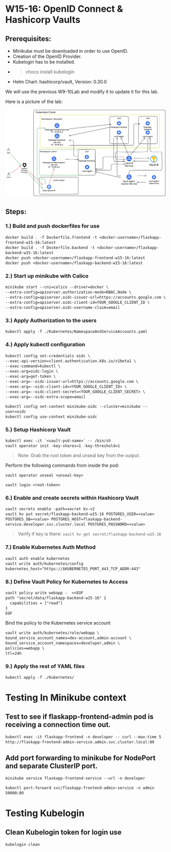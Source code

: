 # W15-16: OpenID Connect & Hashicorp Vaults

## Prerequisites:

* Minikube must be downloaded in order to use OpenID.
* Creation of the OpenID Provider.
* Kubelogin has to be installed.
* > choco install kubelogin
* Helm Chart: hashicorp/vault, Version: 0.30.0

We will use the previous W9-10Lab and modify it to update it for this lab.

Here is a picture of the lab:

![Lab Diagram](W15-16LabPicture.png)

## Steps:

### 1.) Build and push dockerfiles for use

```
docker build . -f Dockerfile.frontend -t <docker-username>/flaskapp-frontend-w15-16:latest
docker build . -f Dockerfile.backend -t <docker-username>/flaskapp-backend-w15-16:latest
docker push <docker-username>/flaskapp-frontend-w15-16:latest
docker push <docker-username>/flaskapp-backend-w15-16:latest
```

### 2.) Start up minikube with Calico

```
minikube start --cni=calico --driver=docker \
--extra-config=apiserver.authorization-mode=RBAC,Node \
--extra-config=apiserver.oidc-issuer-url=https://accounts.google.com \
--extra-config=apiserver.oidc-client-id=YOUR_GOOGLE_CLIENT_ID \
--extra-config=apiserver.oidc-username-claim=email
```

### 3.) Apply Authorization to the users

```
kubectl apply -f ./Kubernetes/NamespaceAndServiceAccounts.yaml
```

### 4.) Apply kubectl configuration

```
kubectl config set-credentials oidc \
--exec-api-version=client.authentication.k8s.io/v1beta1 \
--exec-command=kubectl \
--exec-arg=oidc-login \
--exec-arg=get-token \
--exec-arg=--oidc-issuer-url=https://accounts.google.com \
--exec-arg=--oidc-client-id=<YOUR_GOOGLE_CLIENT_ID> \
--exec-arg=--oidc-client-secret=<YOUR_GOOGLE_CLIENT_SECRET> \
--exec-arg=--oidc-extra-scope=email
```

```
kubectl config set-context minikube-oidc --cluster=minikube --user=oidc
kubectl config use-context minikube-oidc
```

### 5.) Setup Hashicorp Vault

```
kubectl exec -it `<vault-pod-name>` -- /bin/sh
vault operator init -key-shares=1 -key-threshold=1
```

> Note: Grab the root token and unseal key from the output.

Perform the following commands from inside the pod:

```
vault operator unseal <unseal-key>
```

```
vault login <root-token>
```

### 6.) Enable and create secrets within Hashicorp Vault

```
vault secrets enable -path=secret kv-v2
vault kv put secret/flaskapp-backend-w15-16 POSTGRES_USER=<value> POSTGRES_DB=<value> POSTGRES_HOST=flaskapp-backend-service.developer.svc.cluster.local POSTGRES_PASSWORD=<value>
```

> Verify if key is there: `vault kv get secret/flaskapp-backend-w15-16`

### 7.) Enable Kubernetes Auth Method

```
vault auth enable kubernetes
vault write auth/kubernetes/config kubernetes_host="https://$KUBERNETES_PORT_443_TCP_ADDR:443"
```

### 8.) Define Vault Policy for Kubernetes to Access

```
vault policy write webapp -  <<EOF
path "secret/data/flaskapp-backend-w15-16" {
  capabilities = ["read"]
}
EOF
```

Bind the policy to the Kubernetes service account

```
vault write auth/kubernetes/role/webapp \
bound_service_account_names=dev-account,admin-account \
bound_service_account_namespaces=developer,admin \
policies=webapp \
ttl=24h
```

### 9.) Apply the rest of YAML files

```
kubectl apply -f ./Kubernetes/
```

# Testing In Minikube context

## Test to see if flaskapp-frontend-admin pod is receiving a connection time out.

```
kubectl exec -it flaskapp-frontend -n developer -- curl --max-time 5 http://flaskapp-frontend-admin-service.admin.svc.cluster.local:80
```

## Add port forwarding to minikube for NodePort and separate ClusterIP port.

```
minikube service flaskapp-frontend-service --url -n developer
```

```
kubectl port-forward svc/flaskapp-frontend-admin-service -n admin 50000:80
```

# Testing Kubelogin

## Clean Kubelogin token for login use

```
kubelogin clean
```
